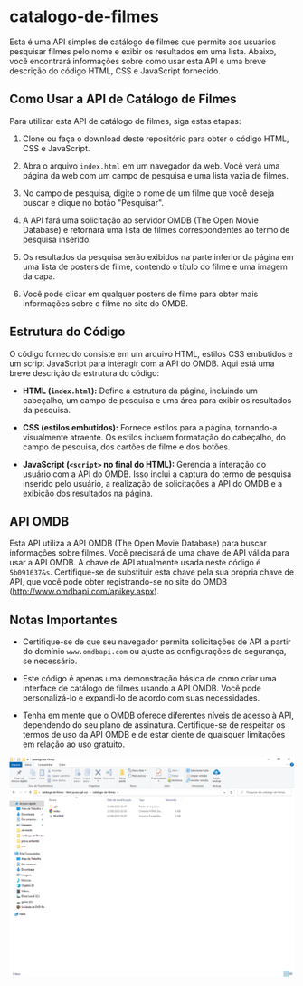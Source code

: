 # catalogo-de-filmes

Esta é uma API simples de catálogo de filmes que permite aos usuários pesquisar filmes pelo nome e exibir os resultados em uma lista. Abaixo, você encontrará informações sobre como usar esta API e uma breve descrição do código HTML, CSS e JavaScript fornecido.

## Como Usar a API de Catálogo de Filmes

Para utilizar esta API de catálogo de filmes, siga estas etapas:

1. Clone ou faça o download deste repositório para obter o código HTML, CSS e JavaScript.

2. Abra o arquivo `index.html` em um navegador da web. Você verá uma página da web com um campo de pesquisa e uma lista vazia de filmes.

3. No campo de pesquisa, digite o nome de um filme que você deseja buscar e clique no botão "Pesquisar".

4. A API fará uma solicitação ao servidor OMDB (The Open Movie Database) e retornará uma lista de filmes correspondentes ao termo de pesquisa inserido.

5. Os resultados da pesquisa serão exibidos na parte inferior da página em uma lista de posters de filme, contendo o título do filme e uma imagem da capa.

6. Você pode clicar em qualquer posters de filme para obter mais informações sobre o filme no site do OMDB.

## Estrutura do Código

O código fornecido consiste em um arquivo HTML, estilos CSS embutidos e um script JavaScript para interagir com a API do OMDB. Aqui está uma breve descrição da estrutura do código:

- **HTML (`index.html`):** Define a estrutura da página, incluindo um cabeçalho, um campo de pesquisa e uma área para exibir os resultados da pesquisa.

- **CSS (estilos embutidos):** Fornece estilos para a página, tornando-a visualmente atraente. Os estilos incluem formatação do cabeçalho, do campo de pesquisa, dos cartões de filme e dos botões.

- **JavaScript (`<script>` no final do HTML):** Gerencia a interação do usuário com a API do OMDB. Isso inclui a captura do termo de pesquisa inserido pelo usuário, a realização de solicitações à API do OMDB e a exibição dos resultados na página.

## API OMDB

Esta API utiliza a API OMDB (The Open Movie Database) para buscar informações sobre filmes. Você precisará de uma chave de API válida para usar a API OMDB. A chave de API atualmente usada neste código é `5b091637&s`. Certifique-se de substituir esta chave pela sua própria chave de API, que você pode obter registrando-se no site do OMDB (http://www.omdbapi.com/apikey.aspx).

## Notas Importantes

- Certifique-se de que seu navegador permita solicitações de API a partir do domínio `www.omdbapi.com` ou ajuste as configurações de segurança, se necessário.

- Este código é apenas uma demonstração básica de como criar uma interface de catálogo de filmes usando a API OMDB. Você pode personalizá-lo e expandi-lo de acordo com suas necessidades.

- Tenha em mente que o OMDB oferece diferentes níveis de acesso à API, dependendo do seu plano de assinatura. Certifique-se de respeitar os termos de uso da API OMDB e de estar ciente de quaisquer limitações em relação ao uso gratuito.

![Alt text](image.png)